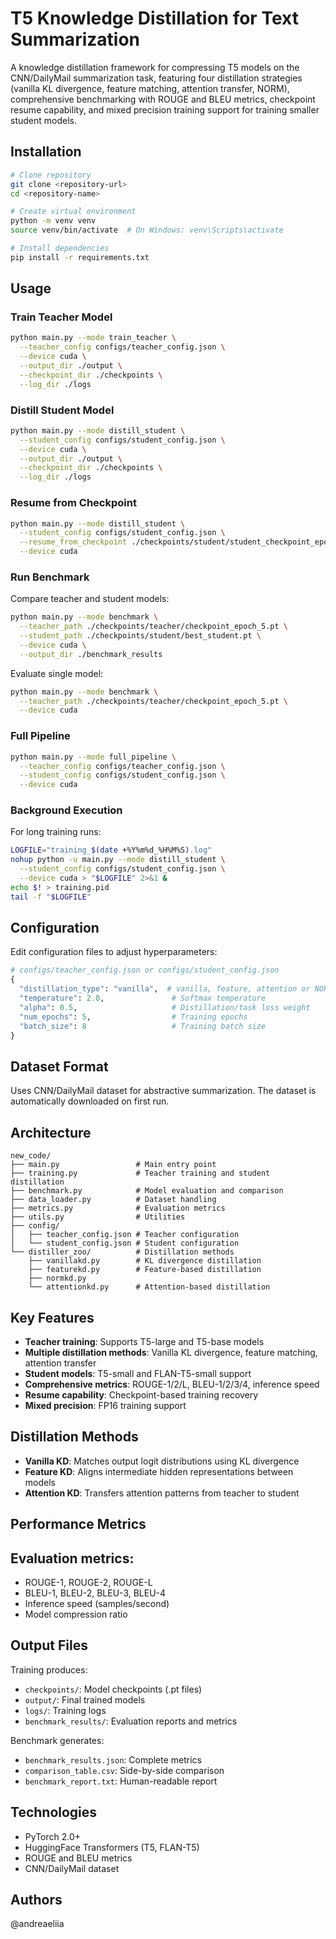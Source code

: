 # T5 Knowledge Distillation for Text Summarization

A knowledge distillation framework for compressing T5 models on the CNN/DailyMail summarization task, featuring four distillation strategies (vanilla KL divergence, feature matching, attention transfer, NORM), comprehensive benchmarking with ROUGE and BLEU metrics, checkpoint resume capability, and mixed precision training support for training smaller student models.


## Installation
```bash
# Clone repository
git clone <repository-url>
cd <repository-name>

# Create virtual environment
python -m venv venv
source venv/bin/activate  # On Windows: venv\Scripts\activate

# Install dependencies
pip install -r requirements.txt
```

## Usage

### Train Teacher Model
```bash
python main.py --mode train_teacher \
  --teacher_config configs/teacher_config.json \
  --device cuda \
  --output_dir ./output \
  --checkpoint_dir ./checkpoints \
  --log_dir ./logs
```

### Distill Student Model
```bash
python main.py --mode distill_student \
  --student_config configs/student_config.json \
  --device cuda \
  --output_dir ./output \
  --checkpoint_dir ./checkpoints \
  --log_dir ./logs
```

### Resume from Checkpoint
```bash
python main.py --mode distill_student \
  --student_config configs/student_config.json \
  --resume_from_checkpoint ./checkpoints/student/student_checkpoint_epoch_4.pt \
  --device cuda
```

### Run Benchmark

Compare teacher and student models:
```bash
python main.py --mode benchmark \
  --teacher_path ./checkpoints/teacher/checkpoint_epoch_5.pt \
  --student_path ./checkpoints/student/best_student.pt \
  --device cuda \
  --output_dir ./benchmark_results
```

Evaluate single model:
```bash
python main.py --mode benchmark \
  --teacher_path ./checkpoints/teacher/checkpoint_epoch_5.pt \
  --device cuda
```

### Full Pipeline
```bash
python main.py --mode full_pipeline \
  --teacher_config configs/teacher_config.json \
  --student_config configs/student_config.json \
  --device cuda
```

### Background Execution

For long training runs:
```bash
LOGFILE="training_$(date +%Y%m%d_%H%M%S).log"
nohup python -u main.py --mode distill_student \
  --student_config configs/student_config.json \
  --device cuda > "$LOGFILE" 2>&1 &
echo $! > training.pid
tail -f "$LOGFILE"
```

## Configuration

Edit configuration files to adjust hyperparameters:
```python
# configs/teacher_config.json or configs/student_config.json
{
  "distillation_type": "vanilla",  # vanilla, feature, attention or NORM
  "temperature": 2.0,               # Softmax temperature
  "alpha": 0.5,                     # Distillation/task loss weight
  "num_epochs": 5,                  # Training epochs
  "batch_size": 8                   # Training batch size
}
```

## Dataset Format

Uses CNN/DailyMail dataset for abstractive summarization. The dataset is automatically downloaded on first run.

## Architecture
```
new_code/
├── main.py                 # Main entry point
├── training.py             # Teacher training and student distillation
├── benchmark.py            # Model evaluation and comparison
├── data_loader.py          # Dataset handling
├── metrics.py              # Evaluation metrics
├── utils.py                # Utilities
├── config/
│   ├── teacher_config.json # Teacher configuration
│   └── student_config.json # Student configuration
└── distiller_zoo/          # Distillation methods
    ├── vanillakd.py        # KL divergence distillation
    ├── featurekd.py        # Feature-based distillation
    ├── normkd.py  
    └── attentionkd.py      # Attention-based distillation
```

## Key Features

- **Teacher training**: Supports T5-large and T5-base models
- **Multiple distillation methods**: Vanilla KL divergence, feature matching, attention transfer
- **Student models**: T5-small and FLAN-T5-small support
- **Comprehensive metrics**: ROUGE-1/2/L, BLEU-1/2/3/4, inference speed
- **Resume capability**: Checkpoint-based training recovery
- **Mixed precision**: FP16 training support

## Distillation Methods

- **Vanilla KD**: Matches output logit distributions using KL divergence
- **Feature KD**: Aligns intermediate hidden representations between models
- **Attention KD**: Transfers attention patterns from teacher to student

## Performance Metrics


## Evaluation metrics:
- ROUGE-1, ROUGE-2, ROUGE-L
- BLEU-1, BLEU-2, BLEU-3, BLEU-4
- Inference speed (samples/second)
- Model compression ratio

## Output Files

Training produces:
- `checkpoints/`: Model checkpoints (.pt files)
- `output/`: Final trained models
- `logs/`: Training logs
- `benchmark_results/`: Evaluation reports and metrics

Benchmark generates:
- `benchmark_results.json`: Complete metrics
- `comparison_table.csv`: Side-by-side comparison
- `benchmark_report.txt`: Human-readable report

## Technologies

- PyTorch 2.0+
- HuggingFace Transformers (T5, FLAN-T5)
- ROUGE and BLEU metrics
- CNN/DailyMail dataset



## Authors

@andreaeliia
